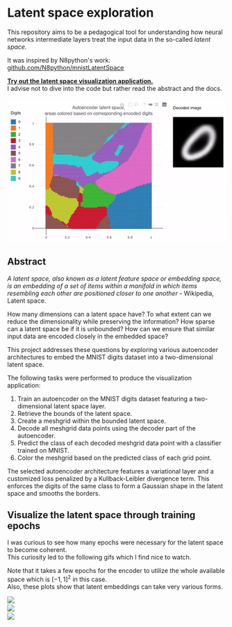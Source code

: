# Latent space exploration

This repository aims to be a pedagogical tool for understanding how neural networks intermediate layers treat the input data in the so-called *latent space.*  

It was inspired by N8python's work: [github.com/N8python/mnistLatentSpace](https://github.com/N8python/mnistLatentSpace)  

**[Try out the latent space visualization application.](https://jexbrayat.github.io/latent_space_exploration/)**  
I advise not to dive into the code but rather read the abstract and the docs.

<img src="assets/application_teaser.gif" width="600" height="auto" />

## Abstract

*A latent space, also known as a latent feature space or embedding space, is an embedding of a set of items within a manifold in which items resembling each other are positioned closer to one another* - Wikipedia, Latent space.  

How many dimensions can a latent space have? To what extent can we reduce the dimensionality while preserving the information? How sparse can a latent space be if it is unbounded? How can we ensure that similar input data are encoded closely in the embedded space?

This project addresses these questions by exploring various autoencoder architectures to embed the MNIST digits dataset into a two-dimensional latent space.

The following tasks were performed to produce the visualization application:  
1) Train an autoencoder on the MNIST digits dataset featuring a two-dimensional latent space layer.  
2) Retrieve the bounds of the latent space.
3) Create a meshgrid within the bounded latent space.
4) Decode all meshgrid data points using the decoder part of the autoencoder.
5) Predict the class of each decoded meshgrid data point with a classifier trained on MNIST.
6) Color the meshgrid based on the predicted class of each grid point.

The selected autoencoder architecture features a variational layer and a customized loss penalized by a Kullback-Leibler divergence term. This enforces the digits of the same class to form a Gaussian shape in the latent space and smooths the borders.

## Visualize the latent space through training epochs

I was curious to see how many epochs were necessary for the latent space to become coherent.  
This curiosity led to the following gifs which I find nice to watch.  

Note that it takes a few epochs for the encoder to utilize the whole available space which is $[-1, 1]^2$ in this case.  
Also, these plots show that latent embeddings can take very various forms.


<img src="assets/vae_latent_space_evolution.gif" width="600" height="auto" />
<br>
<img src="assets/dense_latent_space_evolution.gif" width="600" height="auto" />
<br>
<img src="assets/convDense_latent_space_evolution.gif" width="600" height="auto" />




